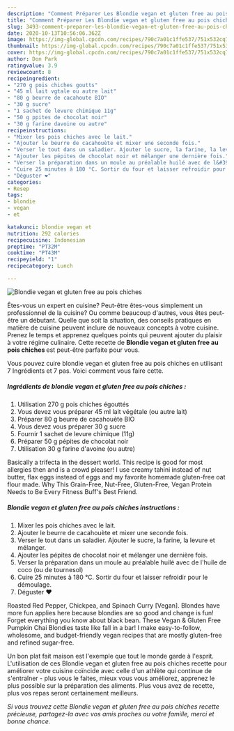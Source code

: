 ```yaml
---
description: "Comment Préparer Les Blondie vegan et gluten free au pois chiches"
title: "Comment Préparer Les Blondie vegan et gluten free au pois chiches"
slug: 3493-comment-preparer-les-blondie-vegan-et-gluten-free-au-pois-chiches
date: 2020-10-13T10:56:06.362Z
image: https://img-global.cpcdn.com/recipes/790c7a01c1ffe537/751x532cq70/blondie-vegan-et-gluten-free-au-pois-chiches-photo-principale-de-la-recette.jpg
thumbnail: https://img-global.cpcdn.com/recipes/790c7a01c1ffe537/751x532cq70/blondie-vegan-et-gluten-free-au-pois-chiches-photo-principale-de-la-recette.jpg
cover: https://img-global.cpcdn.com/recipes/790c7a01c1ffe537/751x532cq70/blondie-vegan-et-gluten-free-au-pois-chiches-photo-principale-de-la-recette.jpg
author: Don Park
ratingvalue: 3.9
reviewcount: 8
recipeingredient:
- "270 g pois chiches goutts"
- "45 ml lait vgtale ou autre lait"
- "80 g beurre de cacahoute BIO"
- "30 g sucre"
- "1 sachet de levure chimique 11g"
- "50 g ppites de chocolat noir"
- "30 g farine davoine ou autre"
recipeinstructions:
- "Mixer les pois chiches avec le lait."
- "Ajouter le beurre de cacahouète et mixer une seconde fois."
- "Verser le tout dans un saladier. Ajouter le sucre, la farine, la levure et mélanger."
- "Ajouter les pépites de chocolat noir et mélanger une dernière fois."
- "Verser la préparation dans un moule au préalable huilé avec de l&#39;huile de coco (ou de tournesol)"
- "Cuire 25 minutes à 180 °C. Sortir du four et laisser refroidir pour le démoulage."
- "Déguster ❤️"
categories:
- Resep
tags:
- blondie
- vegan
- et

katakunci: blondie vegan et 
nutrition: 292 calories
recipecuisine: Indonesian
preptime: "PT32M"
cooktime: "PT43M"
recipeyield: "1"
recipecategory: Lunch

---
```



![Blondie vegan et gluten free au pois chiches](https://img-global.cpcdn.com/recipes/790c7a01c1ffe537/751x532cq70/blondie-vegan-et-gluten-free-au-pois-chiches-photo-principale-de-la-recette.jpg)

Êtes-vous un expert en cuisine? Peut-être êtes-vous simplement un professionnel de la cuisine? Ou comme beaucoup d'autres, vous êtes peut-être un débutant. Quelle que soit la situation, des conseils pratiques en matière de cuisine peuvent inclure de nouveaux concepts à votre cuisine. Prenez le temps et apprenez quelques points qui peuvent ajouter du plaisir à votre régime culinaire. Cette recette de <strong> Blondie vegan et gluten free au pois chiches </strong> est peut-être parfaite pour vous.

<!--inarticleads1-->

Vous pouvez cuire blondie vegan et gluten free au pois chiches en utilisant 7 Ingrédients et 7 pas. Voici comment vous faire cette.

##### Ingrédients de blondie vegan et gluten free au pois chiches :

1. Utilisation 270 g pois chiches égouttés
1. Vous devez vous préparer 45 ml lait végétale (ou autre lait)
1. Préparer 80 g beurre de cacahouète BIO
1. Vous devez vous préparer 30 g sucre
1. Fournir 1 sachet de levure chimique (11g)
1. Préparer 50 g pépites de chocolat noir
1. Utilisation 30 g farine d&#39;avoine (ou autre)


Basically a trifecta in the dessert world. This recipe is good for most allergies then and is a crowd pleaser! I use creamy tahini instead of nut butter, flax eggs instead of eggs and my favorite homemade gluten-free oat flour made. Why This Grain-Free, Nut-Free, Gluten-Free, Vegan Protein Needs to Be Every Fitness Buff&#39;s Best Friend. 

<!--inarticleads2-->

##### Blondie vegan et gluten free au pois chiches instructions :

1. Mixer les pois chiches avec le lait.
1. Ajouter le beurre de cacahouète et mixer une seconde fois.
1. Verser le tout dans un saladier. Ajouter le sucre, la farine, la levure et mélanger.
1. Ajouter les pépites de chocolat noir et mélanger une dernière fois.
1. Verser la préparation dans un moule au préalable huilé avec de l&#39;huile de coco (ou de tournesol)
1. Cuire 25 minutes à 180 °C. Sortir du four et laisser refroidir pour le démoulage.
1. Déguster ❤️


Roasted Red Pepper, Chickpea, and Spinach Curry [Vegan]. Blondes have more fun applies here because blondies are so good and change is fun! Forget everything you know about black bean. These Vegan &amp; Gluten Free Pumpkin Chai Blondies taste like fall in a bar! I make easy-to-follow, wholesome, and budget-friendly vegan recipes that are mostly gluten-free and refined sugar-free. 

<!--inarticleads1-->

<p>
Un bon plat fait maison est l'exemple que tout le monde garde à l'esprit. L'utilisation de ces Blondie vegan et gluten free au pois chiches recette pour améliorer votre cuisine coïncide avec celle d'un athlète qui continue de s'entraîner - plus vous le faites, mieux vous vous améliorez, apprenez le plus possible sur la préparation des aliments. Plus vous avez de recette, plus vos repas seront certainement meilleurs.
</p>

<p>
<i>Si vous trouvez cette Blondie vegan et gluten free au pois chiches recette précieuse, partagez-la avec vos amis proches ou votre famille, merci et bonne chance.</i>
</p>
